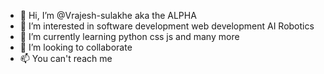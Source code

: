 - 👋 Hi, I’m @Vrajesh-sulakhe aka the ALPHA
- 👀 I’m interested in software development web development AI Robotics 
- 🌱 I’m currently learning python css js and many more
- 💞️ I’m looking to collaborate
- 📫 You can't reach me 

<!---
Vrajesh-sulakhe/Vrajesh-sulakhe is a ✨ special ✨ repository because its `README.md` (this file) appears on your GitHub profile.
You can click the Preview link to take a look at your changes.
--->
